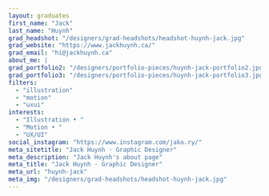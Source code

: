 ```yaml
---
layout: graduates
first_name: "Jack"
last_name: "Huynh"
grad_headshot: "/designers/grad-headshots/headshot-huynh-jack.jpg"
grad_website: "https://www.jackhuynh.ca/"
grad_email: "hi@jackhuynh.ca"
about_me: |
grad_portfolio2: "/designers/portfolio-pieces/huynh-jack-portfolio2.jpg"
grad_portfolio3: "/designers/portfolio-pieces/huynh-jack-portfolio3.jpg"
filters:
  - "illustration"
  - "motion"
  - "uxui"
interests:
  - "Illustration • "
  - "Motion • "
  - "UX/UI"
social_instagram: "https://www.instagram.com/jako.ry/"
meta_sitetitle: "Jack Huynh · Graphic Designer"
meta_description: "Jack Huynh's about page"
meta_title: "Jack Huynh · Graphic Designer"
meta_url: "huynh-jack"
meta_img: "/designers/grad-headshots/headshot-huynh-jack.jpg"
---
```

